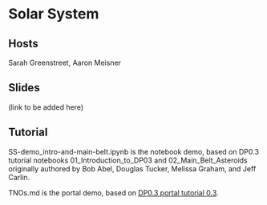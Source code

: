 # Solar System

## Hosts

Sarah Greenstreet, Aaron Meisner

## Slides

(link to be added here)

## Tutorial

SS-demo_intro-and-main-belt.ipynb is the notebook demo, based on DP0.3 tutorial notebooks 01_Introduction_to_DP03 and 02_Main_Belt_Asteroids originally authored by Bob Abel, Douglas Tucker, Melissa Graham, and Jeff Carlin.

TNOs.md is the portal demo, based on [DP0.3 portal tutorial 0.3](https://dp0-3.lsst.io/tutorials-dp0-3/portal-dp0-3-3.html).
